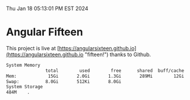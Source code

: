 Thu Jan 18 05:13:01 PM EST 2024

# Angular Fifteen


This project is live at [https://angularsixteen.github.io](https://angularsixteen.github.io "fifteen!") thanks to Github.

```bash
System Memory
               total        used        free      shared  buff/cache   available
Mem:            15Gi       2.0Gi       1.3Gi       289Mi        12Gi        13Gi
Swap:          8.0Gi       512Ki       8.0Gi
System Storage
484M	.
```
```bash

